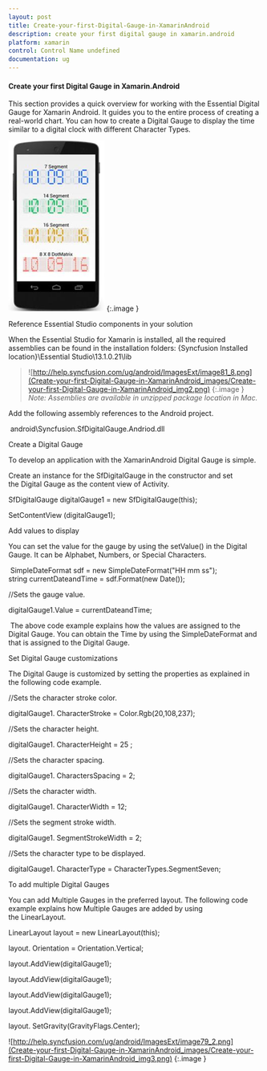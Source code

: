 ```yaml
---
layout: post
title: Create-your-first-Digital-Gauge-in-XamarinAndroid
description: create your first digital gauge in xamarin.android
platform: xamarin
control: Control Name undefined
documentation: ug
---
```


#### Create your first Digital Gauge in Xamarin.Android

This section provides a quick overview for working with the Essential Digital Gauge for Xamarin Android. It guides you to the entire process of creating a real-world chart. You can how to create a Digital Gauge to display the time similar to a digital clock with different Character Types.

![](Create-your-first-Digital-Gauge-in-XamarinAndroid_images/Create-your-first-Digital-Gauge-in-XamarinAndroid_img1.jpeg)
{:.image }


Reference Essential Studio components in your solution

When the Essential Studio for Xamarin is installed, all the required assemblies can be found in the installation folders: {Syncfusion Installed location}\Essential Studio\13.1.0.21\lib

> ![http://help.syncfusion.com/ug/android/ImagesExt/image81_8.png](Create-your-first-Digital-Gauge-in-XamarinAndroid_images/Create-your-first-Digital-Gauge-in-XamarinAndroid_img2.png)
{:.image }
_Note: Assemblies are available in unzipped package location in Mac._

Add the following assembly references to the Android project.

 android\Syncfusion.SfDigitalGauge.Andriod.dll



Create a Digital Gauge

To develop an application with the XamarinAndroid Digital Gauge is simple. 

Create an instance for the SfDigitalGauge in the constructor and set the Digital Gauge as the content view of Activity.

SfDigitalGauge digitalGauge1 = new SfDigitalGauge(this);

SetContentView (digitalGauge1);



Add values to display

You can set the value for the gauge by using the setValue() in the Digital Gauge. It can be Alphabet, Numbers, or Special Characters.

 SimpleDateFormat sdf = new SimpleDateFormat("HH mm ss");
string currentDateandTime = sdf.Format(new Date()); 

//Sets the gauge value.

digitalGauge1.Value = currentDateandTime;

 The above code example explains how the values are assigned to the Digital Gauge. You can obtain the Time by using the SimpleDateFormat and that is assigned to the Digital Gauge. 

Set Digital Gauge customizations

The Digital Gauge is customized by setting the properties as explained in the following code example.

//Sets the character stroke color.

digitalGauge1. CharacterStroke = Color.Rgb(20,108,237);

//Sets the character height.

digitalGauge1. CharacterHeight = 25 ;

//Sets the character spacing.

digitalGauge1. CharactersSpacing = 2;

//Sets the character width.

digitalGauge1. CharacterWidth = 12;

//Sets the segment stroke width.

digitalGauge1. SegmentStrokeWidth = 2;

//Sets the character type to be displayed.

digitalGauge1. CharacterType = CharacterTypes.SegmentSeven; 



To add multiple Digital Gauges

You can add Multiple Gauges in the preferred layout. The following code example explains how Multiple Gauges are added by using the LinearLayout.

LinearLayout layout = new LinearLayout(this);

layout. Orientation = Orientation.Vertical;

layout.AddView(digitalGauge1);

layout.AddView(digitalGauge1);

layout.AddView(digitalGauge1);

layout.AddView(digitalGauge1);

layout. SetGravity(GravityFlags.Center);

![http://help.syncfusion.com/ug/android/ImagesExt/image79_2.png](Create-your-first-Digital-Gauge-in-XamarinAndroid_images/Create-your-first-Digital-Gauge-in-XamarinAndroid_img3.png)
{:.image }


